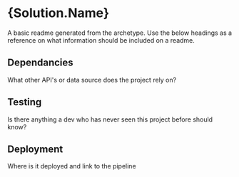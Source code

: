 # {Solution.Name}
A basic readme generated from the archetype. Use the below headings as a reference on what information should be included on a readme.

## Dependancies
What other API's or data source does the project rely on?

## Testing
Is there anything a dev who has never seen this project before should know?

## Deployment
Where is it deployed and link to the pipeline
